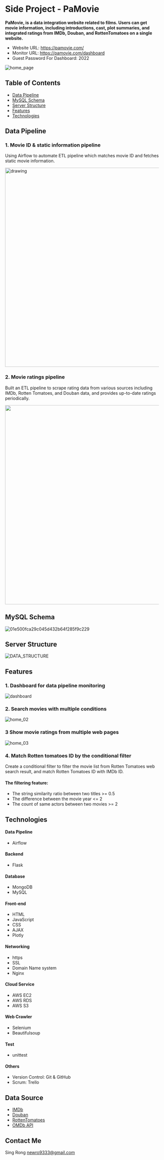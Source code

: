 # Side Project - PaMovie

**PaMovie, is a data integration website related to films. Users can get movie information, including introductions, cast, plot summaries, and integrated ratings from  IMDb, Douban, and RottenTomatoes on a single website.**

* Website URL: https://pamovie.com/
* Monitor URL: https://pamovie.com/dashboard
* Guest Password For Dashboard: 2022

![home_page](https://user-images.githubusercontent.com/97599669/194929062-c2d0e895-cf29-4f59-bb6c-b1031dfe77a9.png)


## Table of Contents
* [Data Pipeline](#Data-Pipeline)
* [MySQL Schema](#MySQL-Schema)
* [Server Structure](#Server-Structure)
* [Features](#Features)
* [Technologies](#Technologies)

## Data Pipeline
### 1. Movie ID & static information pipeline
Using Airflow to automate ETL pipeline which matches movie ID and fetches static movie information.

<img src="https://user-images.githubusercontent.com/97599669/197456223-9af69d46-2604-430c-acfd-04f4a5c671d8.png" alt="drawing" width="650"/>

### 2. Movie ratings pipeline
Built an ETL pipeline to scrape rating data from various sources including IMDb, Rotten Tomatoes, and Douban data, and provides up-to-date ratings periodically.

<img src="https://user-images.githubusercontent.com/97599669/197456262-334bc1ef-70b9-4527-8202-7fe903250cbe.png" width="650"/>

## MySQL Schema
![01e500fca29c045d432b64f285f9c229](https://user-images.githubusercontent.com/97599669/197459064-554b15d9-12ca-4934-8a24-2b31555809f8.png)

## Server Structure
![DATA_STRUCTURE](https://user-images.githubusercontent.com/97599669/197459143-abb62380-db5e-46a7-8fb2-9a0f154b90a4.png)

## Features
### 1. Dashboard for data pipeline monitoring
![dashboard](https://user-images.githubusercontent.com/97599669/197510719-04fdcc90-4db8-44b4-aac8-ea6c438d90f4.gif)


### 2. Search movies with multiple conditions
![home_02](https://user-images.githubusercontent.com/97599669/197514795-233540b2-8af2-4f74-b9a9-03a2060a994e.gif)


### 3 Show movie ratings from multiple web pages
![home_03](https://user-images.githubusercontent.com/97599669/197515568-07f43cd0-0cb9-4dff-94f0-9c926d40bea6.gif)

### 4. Match Rotten tomatoes ID by the conditional filter
Create a conditional filter to filter the movie list from Rotten Tomatoes web search result, and match Rotten Tomatoes ID with IMDb ID.
#### The filtering feature:
* The string similarity ratio between two titles >= 0.5 
* The difference between the movie year <= 2
* The count of same actors between two movies >= 2

## Technologies
#### Data Pipeline
*  Airflow

#### Backend
*  Flask

#### Database
*  MongoDB
*  MySQL

#### Front-end
* HTML
* JavaScript
* CSS
* AJAX
* Plotly

#### Networking
* https
* SSL
* Domain Name system
* Nginx

#### Cloud Service
*  AWS EC2
*  AWS RDS
*  AWS S3

#### Web Crawler
* Selenium
* Beautifulsoup

#### Test
* unittest

#### Others
* Version Control: Git & GitHub
* Scrum: Trello

## Data Source
* [IMDb](https://www.imdb.com/?ref_=nv_home)
* [Douban](https://movie.douban.com/)
* [RottenTomatoes](https://www.rottentomatoes.com/)
* [OMDb API](http://www.omdbapi.com/)

## Contact Me
Sing Rong newro9333@gmail.com

